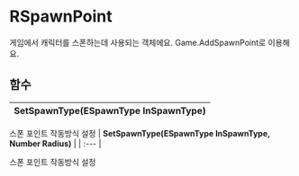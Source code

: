 # **RSpawnPoint**


게임에서 캐릭터를 스폰하는데 사용되는 객체에요. Game.AddSpawnPoint로 이용해요. 
## **함수**

| **SetSpawnType(ESpawnType InSpawnType)** |
| :--- |

스폰 포인트 작동방식 설정 
| **SetSpawnType(ESpawnType InSpawnType, Number Radius)** |
| :--- |

스폰 포인트 작동방식 설정 

